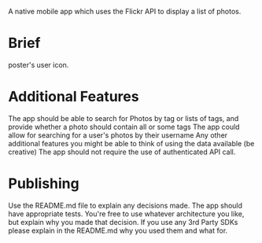 A native mobile app which uses the Flickr API to display a list of photos.

# Brief

poster's user icon.

# Additional Features

The app should be able to search for Photos by tag or lists of tags, and provide whether a photo
should contain all or some tags
The app could allow for searching for a user's photos by their username
Any other additional features you might be able to think of using the data available (be creative)
The app should not require the use of authenticated API call.

# Publishing

Use the README.md file to explain any decisions made.
The app should have appropriate tests.
You're free to use whatever architecture you like, but explain why you made that decision.
If you use any 3rd Party SDKs please explain in the README.md why you used them and what for.


